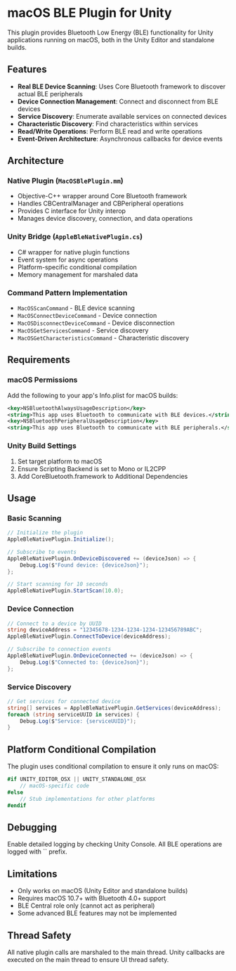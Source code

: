 # macOS BLE Plugin for Unity

This plugin provides Bluetooth Low Energy (BLE) functionality for Unity applications running on macOS, both in the Unity Editor and standalone builds.

## Features

- **Real BLE Device Scanning**: Uses Core Bluetooth framework to discover actual BLE peripherals
- **Device Connection Management**: Connect and disconnect from BLE devices
- **Service Discovery**: Enumerate available services on connected devices
- **Characteristic Discovery**: Find characteristics within services
- **Read/Write Operations**: Perform BLE read and write operations
- **Event-Driven Architecture**: Asynchronous callbacks for device events

## Architecture

### Native Plugin (`MacOSBlePlugin.mm`)
- Objective-C++ wrapper around Core Bluetooth framework
- Handles CBCentralManager and CBPeripheral operations
- Provides C interface for Unity interop
- Manages device discovery, connection, and data operations

### Unity Bridge (`AppleBleNativePlugin.cs`)
- C# wrapper for native plugin functions
- Event system for async operations
- Platform-specific conditional compilation
- Memory management for marshaled data

### Command Pattern Implementation
- `MacOSScanCommand` - BLE device scanning
- `MacOSConnectDeviceCommand` - Device connection
- `MacOSDisconnectDeviceCommand` - Device disconnection
- `MacOSGetServicesCommand` - Service discovery
- `MacOSGetCharacteristicsCommand` - Characteristic discovery

## Requirements

### macOS Permissions
Add the following to your app's Info.plist for macOS builds:

```xml
<key>NSBluetoothAlwaysUsageDescription</key>
<string>This app uses Bluetooth to communicate with BLE devices.</string>
<key>NSBluetoothPeripheralUsageDescription</key>
<string>This app uses Bluetooth to communicate with BLE peripherals.</string>
```

### Unity Build Settings
1. Set target platform to macOS
2. Ensure Scripting Backend is set to Mono or IL2CPP
3. Add CoreBluetooth.framework to Additional Dependencies

## Usage

### Basic Scanning
```csharp
// Initialize the plugin
AppleBleNativePlugin.Initialize();

// Subscribe to events
AppleBleNativePlugin.OnDeviceDiscovered += (deviceJson) => {
    Debug.Log($"Found device: {deviceJson}");
};

// Start scanning for 10 seconds
AppleBleNativePlugin.StartScan(10.0);
```

### Device Connection
```csharp
// Connect to a device by UUID
string deviceAddress = "12345678-1234-1234-1234-123456789ABC";
AppleBleNativePlugin.ConnectToDevice(deviceAddress);

// Subscribe to connection events
AppleBleNativePlugin.OnDeviceConnected += (deviceJson) => {
    Debug.Log($"Connected to: {deviceJson}");
};
```

### Service Discovery
```csharp
// Get services for connected device
string[] services = AppleBleNativePlugin.GetServices(deviceAddress);
foreach (string serviceUUID in services) {
    Debug.Log($"Service: {serviceUUID}");
}
```

## Platform Conditional Compilation

The plugin uses conditional compilation to ensure it only runs on macOS:

```csharp
#if UNITY_EDITOR_OSX || UNITY_STANDALONE_OSX
    // macOS-specific code
#else
    // Stub implementations for other platforms
#endif
```

## Debugging

Enable detailed logging by checking Unity Console. All BLE operations are logged with `` prefix.

## Limitations

- Only works on macOS (Unity Editor and standalone builds)
- Requires macOS 10.7+ with Bluetooth 4.0+ support
- BLE Central role only (cannot act as peripheral)
- Some advanced BLE features may not be implemented

## Thread Safety

All native plugin calls are marshaled to the main thread. Unity callbacks are executed on the main thread to ensure UI thread safety.